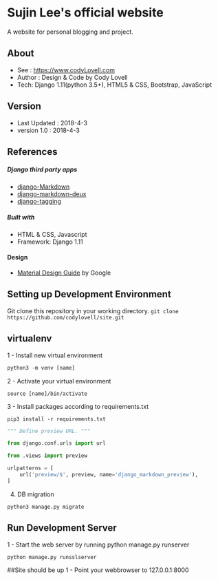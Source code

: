 # Sujin Lee's official website
A website for personal blogging and project.

## About
- See : https://www.codyLovell.com
- Author : Design & Code by Cody Lovell
- Tech: Django 1.11(python 3.5+), HTML5 & CSS, Bootstrap, JavaScript

## Version
- Last Updated : 2018-4-3
- version 1.0 : 2018-4-3

## References
##### Django third party apps
* [django-Markdown](https://github.com/klen/django_markdown)
* [django-markdown-deux](https://github.com/trentm/django-markdown-deux)
* [django-tagging](https://github.com/brosner/django-tagging)

##### Built with
* HTML & CSS, Javascript
* Framework: Django 1.11

#### Design
* [Material Design Guide](https://material.io/) by Google

## Setting up Development Environment
Git clone this repository in your working directory.
`git clone https://github.com/codylovell/site.git`

## virtualenv
1 - Install new virtual environment
```python
python3 -m venv [name]
```

2 - Activate your virtual environment
```
source [name]/bin/activate
```

3 - Install packages according to requirements.txt
```
pip3 install -r requirements.txt
```

```python
""" Define preview URL. """

from django.conf.urls import url

from .views import preview

urlpatterns = [
    url('preview/$', preview, name='django_markdown_preview'),
]
```
4. DB migration
```
python3 manage.py migrate
```

## Run Development Server
1 - Start the web server by running python manage.py runserver
```
python manage.py runsslserver
```

##Site should be up
1 - Point your webbrowser to 127.0.0.1:8000

